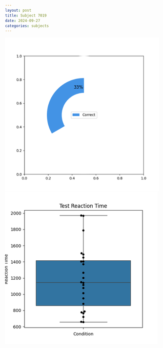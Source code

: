 ```yaml
---
layout: post
title: Subject 7019
date: 2024-09-27
categories: subjects
---
```


![](data/7019/run-1/7019_FN_acc_test.png)
![](data/7019/run-1/7019_FN_rt.png)
